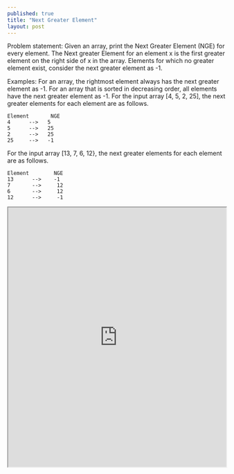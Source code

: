 ```yaml
---
published: true
title: "Next Greater Element"
layout: post
---
```


Problem statement:
Given an array, print the Next Greater Element (NGE) for every element. The Next greater Element for an element x is the first greater element on the right side of x in the array. Elements for which no greater element exist, consider the next greater element as -1.

Examples:
For an array, the rightmost element always has the next greater element as -1.
For an array that is sorted in decreasing order, all elements have the next greater element as -1.
For the input array [4, 5, 2, 25], the next greater elements for each element are as follows.
```
Element       NGE
4      -->   5
5      -->   25
2      -->   25
25     -->   -1
```
For the input array [13, 7, 6, 12}, the next greater elements for each element are as follows.
```
Element        NGE
13      -->    -1
7       -->     12
6       -->     12
12      -->     -1
```

<iframe src="https://www.codiva.io/p/272950f8-5032-457f-ab8d-6c8247ba5155" style="height: 600px; min-height: 420px; max-height: 90vh; width: 100%; overflow: hidden;"></iframe>
